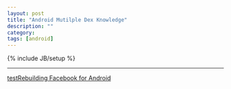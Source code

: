 ```yaml
---
layout: post
title: "Android Mutilple Dex Knowledge"
description: ""
category: 
tags: [android]
---
```

{% include JB/setup %}

* * * * *
[testRebuilding Facebook for Android][1]

[1]: https://www.facebook.com/notes/facebook-engineering/under-the-hood-rebuilding-facebook-for-android/10151189598933920 "Rebuilding Facebook for Android"
[2]: https://www.facebook.com/notes/facebook-engineering/under-the-hood-dalvik-patch-for-facebook-for-android/10151345597798920 "Dalvik patch for Facebook for Android"
[3]: http://android-developers.blogspot.com/2011/07/custom-class-loading-in-dalvik.html "Custom Class Loading in Dalvik "
[4]: http://code.google.com/p/android/issues/detail?id=22586 "Dexopt fails with LinearAlloc exceeded for deep interface hierarchies"

